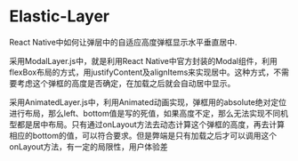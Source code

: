 # Elastic-Layer
React Native中如何让弹层中的自适应高度弹框显示水平垂直居中.

采用ModalLayer.js中，就是利用React Native中官方封装的Modal组件，利用flexBox布局的方式，用justifyContent及alignItems来实现居中。这种方式，不需要考虑这个弹框的高度是否确定，在加载之后就会自动居中显示。

采用AnimatedLayer.js中，利用Animated动画实现，弹框用的absolute绝对定位进行布局，那么left、bottom值是写的死值，如果高度不定，那么无法实现不同机型都是居中布局。只有通过onLayout方法去动态计算这个弹框的高度，再去计算相应的bottom的值，可以符合要求。但是弊端是只有加载之后才可以调用这个onLayout方法，有一定的局限性，用户体验差
